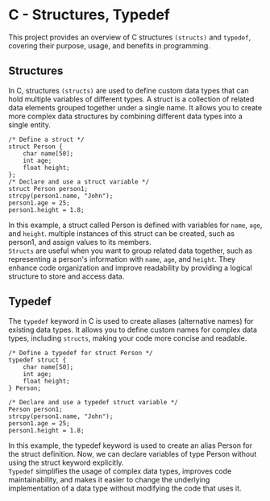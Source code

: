 # C - Structures, Typedef  
This project provides an overview of C structures `(structs)` and `typedef`, covering their purpose, usage, and benefits in programming.  
## Structures
In C, structures `(structs)` are used to define custom data types that can hold multiple variables of different types. A struct is a collection of related data elements grouped together under a single name. It allows you to create more complex data structures by combining different data types into a single entity.  
```
/* Define a struct */
struct Person {
    char name[50];
    int age;
    float height;
};
/* Declare and use a struct variable */
struct Person person1;
strcpy(person1.name, "John");
person1.age = 25;
person1.height = 1.8;
```
In this example, a struct called Person is defined with variables for `name`, `age`, and `height`. multiple instances of this struct can be created, such as person1, and assign values to its members.  
`Structs` are useful when you want to group related data together, such as representing a person's information with `name`, `age`, and `height`. They enhance code organization and improve readability by providing a logical structure to store and access data.  
## Typedef
The `typedef` keyword in C is used to create aliases (alternative names) for existing data types. It allows you to define custom names for complex data types, including `structs`, making your code more concise and readable.  
```
/* Define a typedef for struct Person */
typedef struct {
    char name[50];
    int age;
    float height;
} Person;

/* Declare and use a typedef struct variable */
Person person1;
strcpy(person1.name, "John");
person1.age = 25;
person1.height = 1.8;
```
In this example, the typedef keyword is used to create an alias Person for the struct definition. Now, we can declare variables of type Person without using the struct keyword explicitly.   
`Typedef` simplifies the usage of complex data types, improves code maintainability, and makes it easier to change the underlying implementation of a data type without modifying the code that uses it.
